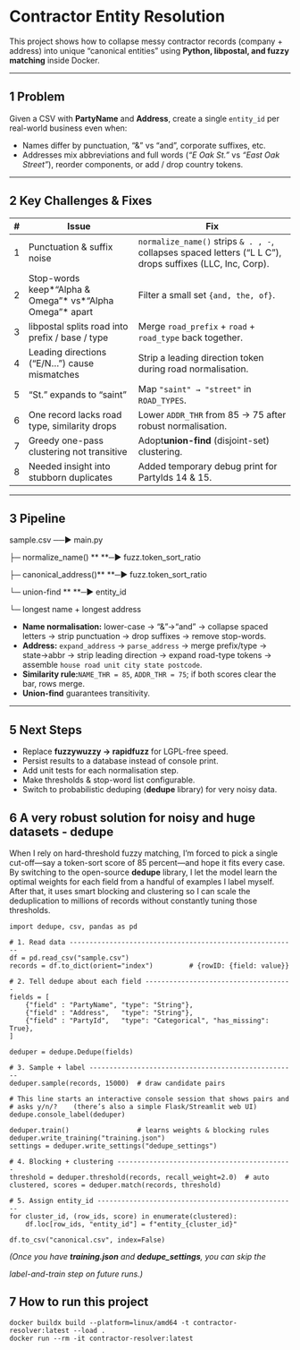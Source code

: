 # Contractor Entity Resolution

This project shows how to collapse messy contractor records (company + address)
into unique “canonical entities” using **Python, libpostal, and fuzzy
matching** inside Docker.

---

## 1  Problem

Given a CSV with **PartyName** and **Address**, create a single `entity_id`
per real-world business even when:

* Names differ by punctuation, “&” vs “and”, corporate suffixes, etc.
* Addresses mix abbreviations and full words
  (*“E Oak St.”* vs *“East Oak Street”*), reorder components, or add / drop
  country tokens.

---

## 2  Key Challenges & Fixes

| # | Issue                                                        | Fix                                                                                                             |
| - | ------------------------------------------------------------ | --------------------------------------------------------------------------------------------------------------- |
| 1 | Punctuation & suffix noise                                   | `normalize_name()` strips `& . , -`, collapses spaced letters (“L L C”), drops suffixes (LLC, Inc, Corp). |
| 2 | Stop-words keep*“Alpha & Omega”* vs*“Alpha Omega”* apart | Filter a small set `{and, the, of}`.                                                                          |
| 3 | libpostal splits road into prefix / base / type              | Merge `road_prefix` + `road` + `road_type` back together.                                                 |
| 4 | Leading directions (“E/N…”) cause mismatches              | Strip a leading direction token during road normalisation.                                                      |
| 5 | “St.” expands to “saint”                                 | Map `"saint" → "street"` in `ROAD_TYPES`.                                                                  |
| 6 | One record lacks road type, similarity drops                 | Lower `ADDR_THR` from 85 → 75 after robust normalisation.                                                    |
| 7 | Greedy one-pass clustering not transitive                    | Adopt**union-find** (disjoint-set) clustering.                                                            |
| 8 | Needed insight into stubborn duplicates                      | Added temporary debug print for PartyIds 14 & 15.                                                               |

---

## 3  Pipeline

sample.csv ──▶ main.py

├─ normalize_name() **    **─▶ fuzz.token_sort_ratio

├─ canonical_address()**  **─▶ fuzz.token_sort_ratio

└─ union-find **          **─▶ entity_id

└─ longest name + longest address

* **Name normalisation:** lower-case → “&”→“and” → collapse spaced letters →
  strip punctuation → drop suffixes → remove stop-words.
* **Address:** `expand_address` → `parse_address` → merge prefix/type →
  state→abbr → strip leading direction → expand road-type tokens →
  assemble `house road unit city state postcode`.
* **Similarity rule:**`NAME_THR = 85`, `ADDR_THR = 75`; if both scores clear the bar, rows merge.
* **Union-find** guarantees transitivity.

---

## **5 Next Steps**

* Replace **fuzzywuzzy → rapidfuzz** for LGPL-free speed.
* Persist results to a database instead of console print.
* Add unit tests for each normalisation step.
* Make thresholds & stop-word list configurable.
* Switch to probabilistic deduping (**dedupe** library) for very noisy data.

## **6 A very robust solution for noisy and huge datasets - dedupe**

When I rely on hard-threshold fuzzy matching, I’m forced to pick a single cut-off—say a token-sort score of 85 percent—and hope it fits every case. By switching to the open-source **dedupe** library, I let the model learn the optimal weights for each field from a handful of examples I label myself. After that, it uses smart blocking and clustering so I can scale the deduplication to millions of records without constantly tuning those thresholds.

```
import dedupe, csv, pandas as pd

# 1. Read data ---------------------------------------------------------
df = pd.read_csv("sample.csv")
records = df.to_dict(orient="index")         # {rowID: {field: value}}

# 2. Tell dedupe about each field -------------------------------------
fields = [
    {"field" : "PartyName", "type": "String"},
    {"field" : "Address",   "type": "String"},
    {"field" : "PartyId",   "type": "Categorical", "has_missing": True},
]

deduper = dedupe.Dedupe(fields)

# 3. Sample + label ----------------------------------------------------
deduper.sample(records, 15000)  # draw candidate pairs

# This line starts an interactive console session that shows pairs and
# asks y/n/?    (there’s also a simple Flask/Streamlit web UI)
dedupe.console_label(deduper)

deduper.train()                 # learns weights & blocking rules
deduper.write_training("training.json")
settings = deduper.write_settings("dedupe_settings")

# 4. Blocking + clustering --------------------------------------------
threshold = deduper.threshold(records, recall_weight=2.0)  # auto
clustered, scores = deduper.match(records, threshold)

# 5. Assign entity_id --------------------------------------------------
for cluster_id, (row_ids, score) in enumerate(clustered):
    df.loc[row_ids, "entity_id"] = f"entity_{cluster_id}"

df.to_csv("canonical.csv", index=False)
```

*(Once you have **training.json** and **dedupe_settings**, you can skip the*

*label-and-train step on future runs.)*

## **7 How to run this project**

```
docker buildx build --platform=linux/amd64 -t contractor-resolver:latest --load .
docker run --rm -it contractor-resolver:latest   
```
